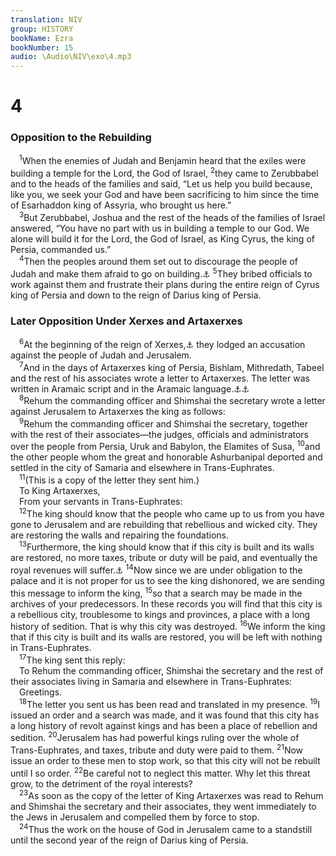 ```yaml
---
translation: NIV
group: HISTORY
bookName: Ezra 
bookNumber: 15
audio: \Audio\NIV\exo\4.mp3
---
```


<div class="title"><h1>4</h1><h3>Opposition to the Rebuilding </h3></div>
<span class="verse exo_4_1"> <sup>1</sup>When the enemies of Judah and Benjamin heard that the exiles were building a temple for the Lord, the God of Israel, </span>
<span class="verse exo_4_2"><sup>2</sup>they came to Zerubbabel and to the heads of the families and said, “Let us help you build because, like you, we seek your God and have been sacrificing to him since the time of Esarhaddon king of Assyria, who brought us here.” <br/></span>
<span class="verse exo_4_3"> <sup>3</sup>But Zerubbabel, Joshua and the rest of the heads of the families of Israel answered, “You have no part with us in building a temple to our God. We alone will build it for the Lord, the God of Israel, as King Cyrus, the king of Persia, commanded us.” <br/></span>
<span class="verse exo_4_4"> <sup>4</sup>Then the peoples around them set out to discourage the people of Judah and make them afraid to go on building.<a data-toggle="tooltip" data-placement="bottom" title="Or and troubled them as they built">⚓</a></span>
<span class="verse exo_4_5"><sup>5</sup>They bribed officials to work against them and frustrate their plans during the entire reign of Cyrus king of Persia and down to the reign of Darius king of Persia. <br/></span>
<div class="title"><h3>Later Opposition Under Xerxes and Artaxerxes </h3></div>
<span class="verse exo_4_6"> <sup>6</sup>At the beginning of the reign of Xerxes,<a data-toggle="tooltip" data-placement="bottom" title="Hebrew Ahasuerus">⚓</a> they lodged an accusation against the people of Judah and Jerusalem. <br/></span>
<span class="verse exo_4_7"> <sup>7</sup>And in the days of Artaxerxes king of Persia, Bishlam, Mithredath, Tabeel and the rest of his associates wrote a letter to Artaxerxes. The letter was written in Aramaic script and in the Aramaic language.<a data-toggle="tooltip" data-placement="bottom" title="Or written in Aramaic and translated">⚓</a><a data-toggle="tooltip" data-placement="bottom" title="The text of 4:8–6:18 is in Aramaic.">⚓</a><br/></span>
<span class="verse exo_4_8"> <sup>8</sup>Rehum the commanding officer and Shimshai the secretary wrote a letter against Jerusalem to Artaxerxes the king as follows: <br/></span>
<span class="verse exo_4_9"> <sup>9</sup>Rehum the commanding officer and Shimshai the secretary, together with the rest of their associates—the judges, officials and administrators over the people from Persia, Uruk and Babylon, the Elamites of Susa, </span>
<span class="verse exo_4_10"><sup>10</sup>and the other people whom the great and honorable Ashurbanipal deported and settled in the city of Samaria and elsewhere in Trans-Euphrates. <br/></span>
<span class="verse exo_4_11"> <sup>11</sup>(This is a copy of the letter they sent him.) <br/> To King Artaxerxes, <br/> From your servants in Trans-Euphrates: <br/></span>
<span class="verse exo_4_12"> <sup>12</sup>The king should know that the people who came up to us from you have gone to Jerusalem and are rebuilding that rebellious and wicked city. They are restoring the walls and repairing the foundations. <br/></span>
<span class="verse exo_4_13"> <sup>13</sup>Furthermore, the king should know that if this city is built and its walls are restored, no more taxes, tribute or duty will be paid, and eventually the royal revenues will suffer.<a data-toggle="tooltip" data-placement="bottom" title="The meaning of the Aramaic for this clause is uncertain.">⚓</a></span>
<span class="verse exo_4_14"><sup>14</sup>Now since we are under obligation to the palace and it is not proper for us to see the king dishonored, we are sending this message to inform the king, </span>
<span class="verse exo_4_15"><sup>15</sup>so that a search may be made in the archives of your predecessors. In these records you will find that this city is a rebellious city, troublesome to kings and provinces, a place with a long history of sedition. That is why this city was destroyed. </span>
<span class="verse exo_4_16"><sup>16</sup>We inform the king that if this city is built and its walls are restored, you will be left with nothing in Trans-Euphrates. <br/></span>
<span class="verse exo_4_17"> <sup>17</sup>The king sent this reply: <br/> To Rehum the commanding officer, Shimshai the secretary and the rest of their associates living in Samaria and elsewhere in Trans-Euphrates: <br/> Greetings. <br/></span>
<span class="verse exo_4_18"> <sup>18</sup>The letter you sent us has been read and translated in my presence. </span>
<span class="verse exo_4_19"><sup>19</sup>I issued an order and a search was made, and it was found that this city has a long history of revolt against kings and has been a place of rebellion and sedition. </span>
<span class="verse exo_4_20"><sup>20</sup>Jerusalem has had powerful kings ruling over the whole of Trans-Euphrates, and taxes, tribute and duty were paid to them. </span>
<span class="verse exo_4_21"><sup>21</sup>Now issue an order to these men to stop work, so that this city will not be rebuilt until I so order. </span>
<span class="verse exo_4_22"><sup>22</sup>Be careful not to neglect this matter. Why let this threat grow, to the detriment of the royal interests? <br/></span>
<span class="verse exo_4_23"> <sup>23</sup>As soon as the copy of the letter of King Artaxerxes was read to Rehum and Shimshai the secretary and their associates, they went immediately to the Jews in Jerusalem and compelled them by force to stop. <br/></span>
<span class="verse exo_4_24"> <sup>24</sup>Thus the work on the house of God in Jerusalem came to a standstill until the second year of the reign of Darius king of Persia. <br/></span>
